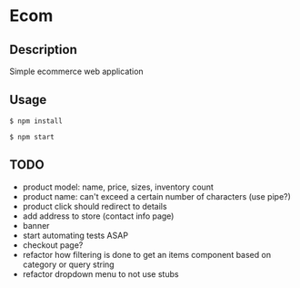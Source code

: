 # Ecom

## Description
Simple ecommerce web application

## Usage

`$ npm install`

`$ npm start`

## TODO

- product model: name, price, sizes, inventory count
- product name: can't exceed a certain number of characters (use pipe?)
- product click should redirect to details
- add address to store (contact info page)
- banner
- start automating tests ASAP
- checkout page?
- refactor how filtering is done to get an items component based on category or query string
- refactor dropdown menu to not use stubs

